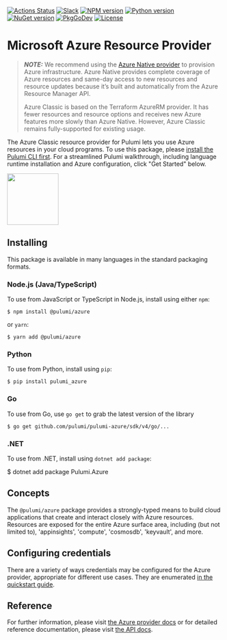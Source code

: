 [![Actions Status](https://github.com/pulumi/pulumi-azure/workflows/master/badge.svg)](https://github.com/pulumi/pulumi-azure/actions)
[![Slack](http://www.pulumi.com/images/docs/badges/slack.svg)](https://slack.pulumi.com)
[![NPM version](https://badge.fury.io/js/%40pulumi%2Fazure.svg)](https://npmjs.com/package/@pulumi/azure)
[![Python version](https://badge.fury.io/py/pulumi-azure.svg)](https://pypi.org/project/pulumi-azure)
[![NuGet version](https://badge.fury.io/nu/pulumi.azure.svg)](https://badge.fury.io/nu/pulumi.azure)
[![PkgGoDev](https://pkg.go.dev/badge/github.com/pulumi/pulumi-azure/sdk/v4/go)](https://pkg.go.dev/github.com/pulumi/pulumi-azure/sdk/v4/go)
[![License](https://img.shields.io/npm/l/%40pulumi%2Fpulumi.svg)](https://github.com/pulumi/pulumi-azure/blob/master/LICENSE)

# Microsoft Azure Resource Provider

> **_NOTE:_** We recommend using the [Azure Native provider](https://github.com/pulumi/pulumi-azure-native) to provision Azure infrastructure. Azure Native provides complete coverage of Azure resources and same-day access to new resources and resource updates because it’s built and automatically from the Azure Resource Manager API.
>
> Azure Classic is based on the Terraform AzureRM provider. It has fewer resources and resource options and receives new Azure features more slowly than Azure Native. However, Azure Classic remains fully-supported for existing usage.

The Azure Classic resource provider for Pulumi lets you use Azure resources in your cloud programs.  To use
this package, please [install the Pulumi CLI first](https://pulumi.io/). For a streamlined Pulumi walkthrough, including language runtime installation and Azure configuration, click "Get Started" below.

<div>
    <a href="https://www.pulumi.com/docs/get-started/azure" title="Get Started">
       <img src="https://www.pulumi.com/images/get-started.svg?" width="120">
    </a>
</div>

## Installing

This package is available in many languages in the standard packaging formats.

### Node.js (Java/TypeScript)

To use from JavaScript or TypeScript in Node.js, install using either `npm`:

    $ npm install @pulumi/azure

or `yarn`:

    $ yarn add @pulumi/azure

### Python

To use from Python, install using `pip`:

    $ pip install pulumi_azure

### Go

To use from Go, use `go get` to grab the latest version of the library

    $ go get github.com/pulumi/pulumi-azure/sdk/v4/go/...

### .NET 

To use from .NET, install using `dotnet add package`:

   $ dotnet add package Pulumi.Azure

## Concepts

The `@pulumi/azure` package provides a strongly-typed means to build cloud applications that create
and interact closely with Azure resources.  Resources are exposed for the entire Azure surface area,
including (but not limited to), 'appinsights', 'compute', 'cosmosdb', 'keyvault', and more.

## Configuring credentials

There are a variety of ways credentials may be configured for the Azure provider, appropriate for
different use cases. They are enumerated [in the quickstart guide](
https://www.pulumi.com/docs/intro/cloud-providers/azure/setup/).

## Reference

For further information, please visit [the Azure provider docs](https://www.pulumi.com/docs/intro/cloud-providers/azure) or for detailed reference documentation, please visit [the API docs](
https://www.pulumi.com/docs/reference/azure).
